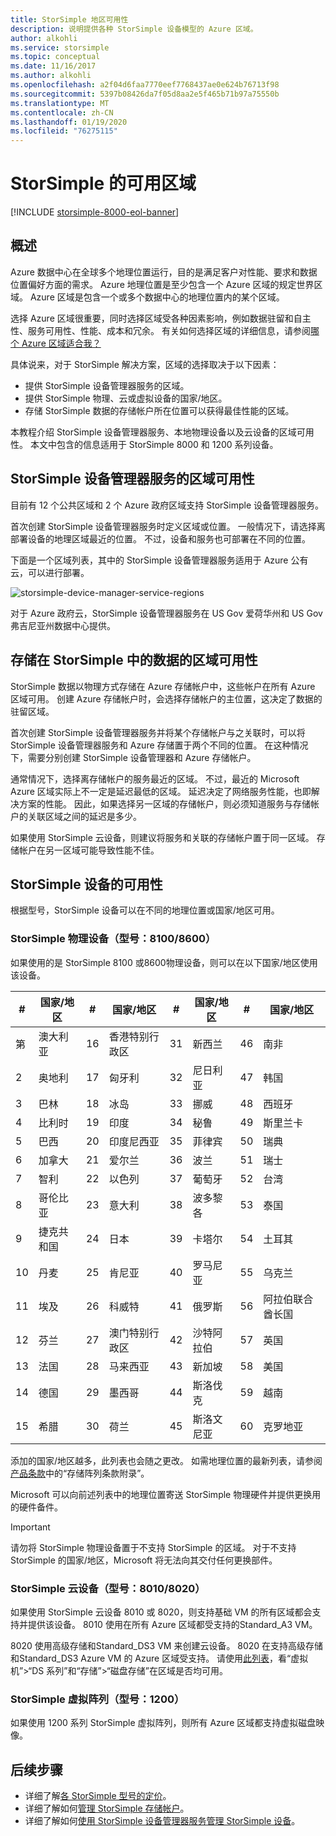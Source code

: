 ```yaml
---
title: StorSimple 地区可用性
description: 说明提供各种 StorSimple 设备模型的 Azure 区域。
author: alkohli
ms.service: storsimple
ms.topic: conceptual
ms.date: 11/16/2017
ms.author: alkohli
ms.openlocfilehash: a2f04d6faa7770eef7768437ae0e624b76713f98
ms.sourcegitcommit: 5397b08426da7f05d8aa2e5f465b71b97a75550b
ms.translationtype: MT
ms.contentlocale: zh-CN
ms.lasthandoff: 01/19/2020
ms.locfileid: "76275115"
---
```

# <a name="available-regions-for-your-storsimple"></a>StorSimple 的可用区域

[!INCLUDE [storsimple-8000-eol-banner](../../includes/storsimple-8000-eol-banner.md)]

## <a name="overview"></a>概述

Azure 数据中心在全球多个地理位置运行，目的是满足客户对性能、要求和数据位置偏好方面的需求。 Azure 地理位置是至少包含一个 Azure 区域的规定世界区域。 Azure 区域是包含一个或多个数据中心的地理位置内的某个区域。

选择 Azure 区域很重要，同时选择区域受各种因素影响，例如数据驻留和自主性、服务可用性、性能、成本和冗余。 有关如何选择区域的详细信息，请参阅[哪个 Azure 区域适合我？](https://azure.microsoft.com/overview/datacenters/how-to-choose/)

具体说来，对于 StorSimple 解决方案，区域的选择取决于以下因素：

- 提供 StorSimple 设备管理器服务的区域。
- 提供 StorSimple 物理、云或虚拟设备的国家/地区。
- 存储 StorSimple 数据的存储帐户所在位置可以获得最佳性能的区域。

本教程介绍 StorSimple 设备管理器服务、本地物理设备以及云设备的区域可用性。 本文中包含的信息适用于 StorSimple 8000 和 1200 系列设备。

## <a name="region-availability-for-storsimple-device-manager-service"></a>StorSimple 设备管理器服务的区域可用性

目前有 12 个公共区域和 2 个 Azure 政府区域支持 StorSimple 设备管理器服务。

首次创建 StorSimple 设备管理器服务时定义区域或位置。 一般情况下，请选择离部署设备的地理区域最近的位置。 不过，设备和服务也可部署在不同的位置。

下面是一个区域列表，其中的 StorSimple 设备管理器服务适用于 Azure 公有云，可以进行部署。

![storsimple-device-manager-service-regions](./media/storsimple-region/storsimple-device-manager-service-regions.png)

对于 Azure 政府云，StorSimple 设备管理器服务在 US Gov 爱荷华州和 US Gov 弗吉尼亚州数据中心提供。

## <a name="region-availability-for-data-stored-in-storsimple"></a>存储在 StorSimple 中的数据的区域可用性

StorSimple 数据以物理方式存储在 Azure 存储帐户中，这些帐户在所有 Azure 区域可用。 创建 Azure 存储帐户时，会选择存储帐户的主位置，这决定了数据的驻留区域。

首次创建 StorSimple 设备管理器服务并将某个存储帐户与之关联时，可以将 StorSimple 设备管理器服务和 Azure 存储置于两个不同的位置。 在这种情况下，需要分别创建 StorSimple 设备管理器和 Azure 存储帐户。

通常情况下，选择离存储帐户的服务最近的区域。 不过，最近的 Microsoft Azure 区域实际上不一定是延迟最低的区域。 延迟决定了网络服务性能，也即解决方案的性能。 因此，如果选择另一区域的存储帐户，则必须知道服务与存储帐户的关联区域之间的延迟是多少。

如果使用 StorSimple 云设备，则建议将服务和关联的存储帐户置于同一区域。 存储帐户在另一区域可能导致性能不佳。

## <a name="availability-of-storsimple-device"></a>StorSimple 设备的可用性

根据型号，StorSimple 设备可以在不同的地理位置或国家/地区可用。

### <a name="storsimple-physical-device-models-81008600"></a>StorSimple 物理设备（型号：8100/8600）

如果使用的是 StorSimple 8100 或8600物理设备，则可以在以下国家/地区使用该设备。

| #  | 国家/地区        | #  | 国家/地区     | #  | 国家/地区      | #  | 国家/地区             |
|----|-----------------------|----|--------------------|----|---------------------|----|----------------------------|
| 第  | 澳大利亚             | 16 | 香港特别行政区      | 31 | 新西兰         | 46 | 南非               |
| 2  | 奥地利               | 17 | 匈牙利            | 32 | 尼日利亚             | 47 | 韩国                |
| 3  | 巴林               | 18 | 冰岛            | 33 | 挪威              | 48 | 西班牙                      |
| 4  | 比利时               | 19 | 印度              | 34 | 秘鲁                | 49 | 斯里兰卡                  |
| 5  | 巴西                | 20 | 印度尼西亚          | 35 | 菲律宾         | 50 | 瑞典                     |
| 6  | 加拿大                | 21 | 爱尔兰            | 36 | 波兰              | 51 | 瑞士                |
| 7  | 智利                 | 22 | 以色列             | 37 | 葡萄牙            | 52 | 台湾                     |
| 8  | 哥伦比亚              | 23 | 意大利              | 38 | 波多黎各         | 53 | 泰国                   |
| 9  | 捷克共和国        | 24 | 日本              | 39 | 卡塔尔               | 54 | 土耳其                     |
| 10 | 丹麦               | 25 | 肯尼亚              | 40 | 罗马尼亚             | 55 | 乌克兰                    |
| 11 | 埃及                 | 26 | 科威特             | 41 | 俄罗斯              | 56 | 阿拉伯联合酋长国       |
| 12 | 芬兰               | 27 | 澳门特别行政区          | 42 | 沙特阿拉伯        | 57 | 英国             |
| 13 | 法国                | 28 | 马来西亚           | 43 | 新加坡           | 58 | 美国              |
| 14 | 德国               | 29 | 墨西哥             | 44 | 斯洛伐克            | 59 | 越南                    |
| 15 | 希腊                | 30 | 荷兰        | 45 | 斯洛文尼亚            | 60 | 克罗地亚                    |

添加的国家/地区越多，此列表也会随之更改。 如需地理位置的最新列表，请参阅[产品条款](https://www.microsoft.com/en-us/licensing/product-licensing/products)中的“存储阵列条款附录”。

Microsoft 可以向前述列表中的地理位置寄送 StorSimple 物理硬件并提供更换用的硬件备件。

> [!IMPORTANT]
> 请勿将 StorSimple 物理设备置于不支持 StorSimple 的区域。 对于不支持 StorSimple 的国家/地区，Microsoft 将无法向其交付任何更换部件。

### <a name="storsimple-cloud-appliance-models-80108020"></a>StorSimple 云设备（型号：8010/8020）

如果使用 StorSimple 云设备 8010 或 8020，则支持基础 VM 的所有区域都会支持并提供该设备。 8010 使用在所有 Azure 区域都受支持的Standard_A3 VM。

8020 使用高级存储和Standard_DS3 VM 来创建云设备。 8020 在支持高级存储和Standard_DS3 Azure VM 的 Azure 区域受支持。 请使用[此列表](https://azure.microsoft.com/regions/services/)，看“虚拟机”>“DS 系列”和“存储”>“磁盘存储”在区域是否均可用。

### <a name="storsimple-virtual-array-model-1200"></a>StorSimple 虚拟阵列（型号：1200）

如果使用 1200 系列 StorSimple 虚拟阵列，则所有 Azure 区域都支持虚拟磁盘映像。

## <a name="next-steps"></a>后续步骤

* 详细了解[各 StorSimple 型号的定价](https://azure.microsoft.com/pricing/calculator/#storsimple2)。
* 详细了解如何[管理 StorSimple 存储帐户](storsimple-8000-manage-storage-accounts.md)。
* 详细了解如何[使用 StorSimple 设备管理器服务管理 StorSimple 设备](storsimple-8000-manager-service-administration.md)。
